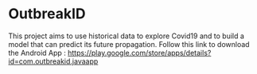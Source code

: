 # OutbreakID
This project aims to use historical data to explore Covid19 and to build a model that can predict its future propagation.
Follow this link to download the Android App : https://play.google.com/store/apps/details?id=com.outbreakid.javaapp
